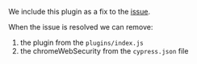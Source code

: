 We include this plugin as a fix to the [issue](https://github.com/cypress-io/cypress/issues/4220).

When the issue is resolved we can remove:

1. the plugin from the `plugins/index.js`
2. the chromeWebSecurity from the `cypress.json` file
